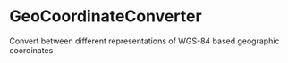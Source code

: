 GeoCoordinateConverter
======================

Convert between different representations of WGS-84 based geographic coordinates
